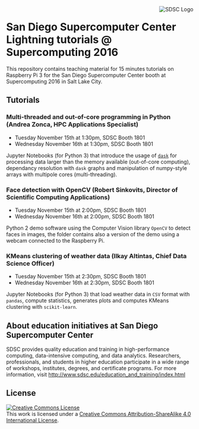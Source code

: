 <img src="http://www.sdsc.edu/assets/images/logos/SDSClogo-plusname-red.jpg" style="float:right;" alt="SDSC Logo">

# San Diego Supercomputer Center Lightning tutorials @ Supercomputing 2016

This repository contains teaching material for 15 minutes tutorials on Raspberry Pi 3 for 
the San Diego Supercomputer Center booth at Supercomputing 2016 in Salt Lake City.
## Tutorials

### Multi-threaded and out-of-core programming in Python (Andrea Zonca, HPC Applications Specialist)

* Tuesday November 15th at 1:30pm, SDSC Booth 1801
* Wednesday November 16th at 1:30pm, SDSC Booth 1801

Jupyter Notebooks (for Python 3) that introduce the usage of [`dask`](http://dask.pydata.org) for processing
data larger than the memory available (out-of-core computing), dependancy resolution with `dask` graphs and
manipulation of numpy-style arrays with multipole cores (multi-threading).

### Face detection with OpenCV (Robert Sinkovits, Director of Scientific Computing Applications)

* Tuesday November 15th at 2:00pm, SDSC Booth 1801
* Wednesday November 16th at 2:00pm, SDSC Booth 1801

Python 2 demo software using the Computer Vision library `OpenCV` to detect faces in images, the folder contains
also a version of the demo using a webcam connected to the Raspberry Pi.

### KMeans clustering of weather data (Ilkay Altintas, Chief Data Science Officer)

* Tuesday November 15th at 2:30pm, SDSC Booth 1801
* Wednesday November 16th at 2:30pm, SDSC Booth 1801

Jupyter Notebooks (for Python 3) that load weather data in `CSV` format with `pandas`, compute statistics, generates plots and computes KMeans clustering with `scikit-learn`.

## About education initiatives at San Diego Supercomputer Center

SDSC provides quality education and training in high-performance computing, data-intensive computing, and data analytics. Researchers, professionals, and students in higher education participate in a wide range of workshops, institutes, degrees, and certificate programs. For more information, visit http://www.sdsc.edu/education_and_training/index.html

## License

<a rel="license" href="http://creativecommons.org/licenses/by-sa/4.0/"><img alt="Creative Commons License" style="border-width:0" src="https://i.creativecommons.org/l/by-sa/4.0/88x31.png" /></a><br />This work is licensed under a <a rel="license" href="http://creativecommons.org/licenses/by-sa/4.0/">Creative Commons Attribution-ShareAlike 4.0 International License</a>.
